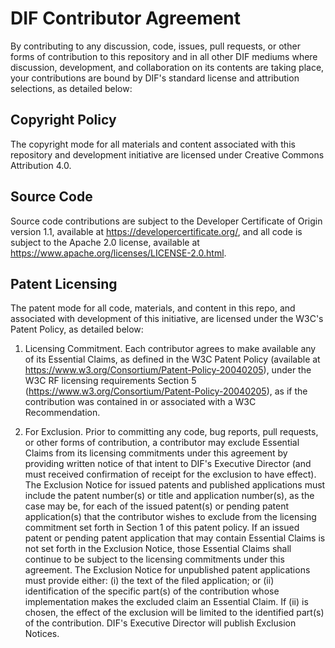 # DIF Contributor Agreement

By contributing to any discussion, code, issues, pull requests, or other forms of contribution to this repository and in all other DIF mediums where discussion, development, and collaboration on its contents are taking place, your contributions are bound by DIF's standard license and attribution selections, as detailed below:

## Copyright Policy

The copyright mode for all materials and content associated with this repository and development initiative are licensed under Creative Commons Attribution 4.0.

## Source Code

Source code contributions are subject to the Developer Certificate of Origin version 1.1, available at https://developercertificate.org/, and all code is subject to the Apache 2.0 license, available at https://www.apache.org/licenses/LICENSE-2.0.html.

## Patent Licensing

The patent mode for all code, materials, and content in this repo, and associated with  development of this initiative, are licensed under the W3C's Patent Policy, as detailed below:

1. Licensing Commitment.  Each contributor agrees to make available any of its Essential Claims, as defined in the W3C Patent Policy (available at https://www.w3.org/Consortium/Patent-Policy-20040205), under the W3C RF licensing requirements Section 5 (https://www.w3.org/Consortium/Patent-Policy-20040205), as if the contribution was contained in or associated with a W3C Recommendation.

2. For Exclusion.  Prior to committing any code, bug reports, pull requests, or other forms of contribution, a contributor may exclude Essential Claims from its licensing commitments under this agreement by providing written notice of that intent to DIF's Executive Director (and must received confirmation of receipt for the exclusion to have effect).  The Exclusion Notice for issued patents and published applications must include the patent number(s) or title and application number(s), as the case may be, for each of the issued patent(s) or pending patent application(s) that the contributor wishes to exclude from the licensing commitment set forth in Section 1 of this patent policy.  If an issued patent or pending patent application that may contain Essential Claims is not set forth in the Exclusion Notice, those Essential Claims shall continue to be subject to the licensing commitments under this agreement.  The Exclusion Notice for unpublished patent applications must provide either: (i) the text of the filed application; or (ii) identification of the specific part(s) of the contribution whose implementation makes the excluded claim an Essential Claim.  If (ii) is chosen, the effect of the exclusion will be limited to the identified part(s) of the contribution.  DIF's Executive Director will publish Exclusion Notices.